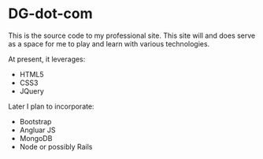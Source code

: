 # DG-dot-com
This is the source code to my professional site. This site will and does serve as a space for me to play and learn with various technologies.

At present, it leverages:
- HTML5
- CSS3
- JQuery

Later I plan to incorporate:
- Bootstrap
- Angluar JS
- MongoDB
- Node or possibly Rails
